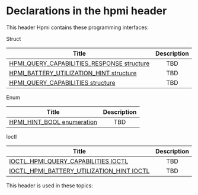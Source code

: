 # Declarations in the hpmi header
This header Hpmi contains these programming interfaces:

Struct

| Title        | Description    |
| ------------- |:-------------:|
| [HPMI_QUERY_CAPABILITIES_RESPONSE structure](ns-hpmi--hpmi-query-capabilities-response.md) | TBD |
| [HPMI_BATTERY_UTILIZATION_HINT structure](ns-hpmi--hpmi-battery-utilization-hint.md) | TBD |
| [HPMI_QUERY_CAPABILITIES structure](ns-hpmi--hpmi-query-capabilities.md) | TBD |
Enum

| Title        | Description    |
| ------------- |:-------------:|
| [HPMI_HINT_BOOL enumeration](ne-hpmi--hpmi-hint-bool.md) | TBD |
Ioctl

| Title        | Description    |
| ------------- |:-------------:|
| [IOCTL_HPMI_QUERY_CAPABILITIES IOCTL](ni-hpmi-ioctl-hpmi-query-capabilities.md) | TBD |
| [IOCTL_HPMI_BATTERY_UTILIZATION_HINT IOCTL](ni-hpmi-ioctl-hpmi-battery-utilization-hint.md) | TBD |

This header is used in these topics:

